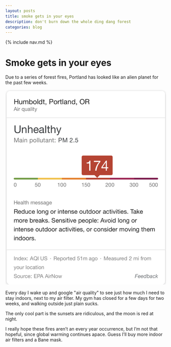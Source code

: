 ```yaml
---
layout: posts
title: smoke gets in your eyes
description: don't burn down the whole ding dang forest
categories: blog
---
```


{% include nav.md %}

# Smoke gets in your eyes

Due to a series of forest fires, Portland has looked like an alien planet for the past few weeks.

![aqi search](/assets/photos/aqi.png)

Every day I wake up and google "air quality" to see just how much I need to stay indoors, next to my air filter. My gym has closed for a few days for two weeks, and walking outside just plain sucks.

The only cool part is the sunsets are ridiculous, and the moon is red at night.

I really hope these fires aren’t an every year occurrence, but I’m not that hopeful, since global warming continues apace. Guess I’ll buy more indoor air filters and a Bane mask.
